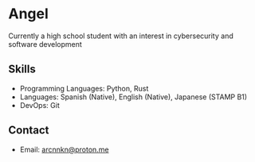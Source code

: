 # Angel
Currently a high school student with an interest in cybersecurity and software development

## Skills
- Programming Languages: Python, Rust
- Languages: Spanish (Native), English (Native), Japanese (STAMP B1)
- DevOps: Git
## Contact
- Email: arcnnkn@proton.me
